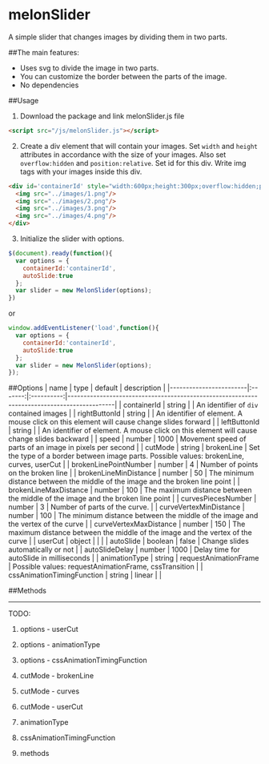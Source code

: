 # melonSlider
A simple slider that changes images by dividing them in two parts. 

##The main features:
* Uses svg to divide the image in two parts.
* You can customize the border between the parts of the image. 
* No dependencies

##Usage
1. Download the package and link melonSlider.js file

  ```html
  <script src="/js/melonSlider.js"></script>
  ```
2. Create a div element that will contain your images. Set `width` and `height` attributes in accordance with the size of your images. Also set `overflow:hidden` and `position:relative`. Set id for this div. Write img tags with your images inside this div.

  ```html
  <div id='containerId' style="width:600px;height:300px;overflow:hidden;position:relative;">
    <img src="../images/1.png"/>
    <img src="../images/2.png"/>
    <img src="../images/3.png"/>
    <img src="../images/4.png"/>
  </div>
  ```
3. Initialize the slider with options.
  
  ```javascript
  $(document).ready(function(){
    var options = {
      containerId:'containerId',
      autoSlide:true
    };
    var slider = new MelonSlider(options);
  })
  ```
  or
  ```javascript
  window.addEventListener('load',function(){
    var options = {
      containerId:'containerId',
      autoSlide:true
    };
    var slider = new MelonSlider(options);
  });
  ```

##Options
| name | type | default | description |
|------------------------|:-------:|:----------:|--------------------------------------------------------------------------------------------|
| containerId | string |  | An identifier of `div` contained images |
| rightButtonId | string |  | An identifier of element. A mouse click on this element will cause change slides forward |
| leftButtonId | string |  | An identifier of element. A mouse click on this element will cause change slides backward |
| speed | number | 1000 | Movement speed of parts of an image in pixels per second |
| cutMode | string | brokenLine | Set the type of a border between image parts. Possible values: brokenLine, curves, userCut |
| brokenLinePointNumber | number | 4 | Number of points on the broken line |
| brokenLineMinDistance | number | 50 | The minimum distance between the middle of the image and the broken line point |
| brokenLineMaxDistance | number | 100 | The maximum distance between the middle of the image and the broken line point |
| curvesPiecesNumber | number | 3 | Number of parts of the curve. |
| curveVertexMinDistance | number | 100 | The minimum distance between the middle of the image and the vertex of the curve |
| curveVertexMaxDistance | number | 150 | The maximum distance between the middle of the image and the vertex of the curve |
| userCut | object |  |  |
| autoSlide | boolean | false | Change slides automatically or not |
| autoSlideDelay | number | 1000 | Delay time for autoSlide in milliseconds |
| animationType | string | requestAnimationFrame |  Possible values: requestAnimationFrame, cssTransition  |
| cssAnimationTimingFunction | string | linear |  |

##Methods


***
TODO:
1. options - userCut

2. options - animationType

3. options - cssAnimationTimingFunction

4. cutMode - brokenLine

5. cutMode - curves

6. cutMode - userCut

7. animationType

8. cssAnimationTimingFunction

9. methods

